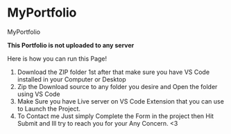 # MyPortfolio
 MyPortfolio


****This Portfolio is not uploaded to any server****

Here is how you can run this Page!

1. Download the ZIP folder 1st after that make sure you have VS Code installed in your Computer or Desktop
2. Zip the Download source to any folder you desire and Open the folder using VS Code 
3. Make Sure you have Live server on VS Code Extension that you can use to Launch the Project.
4. To Contact me Just simply Complete the Form in the project then Hit Submit and Ill try to reach you for your Any Concern. <3

